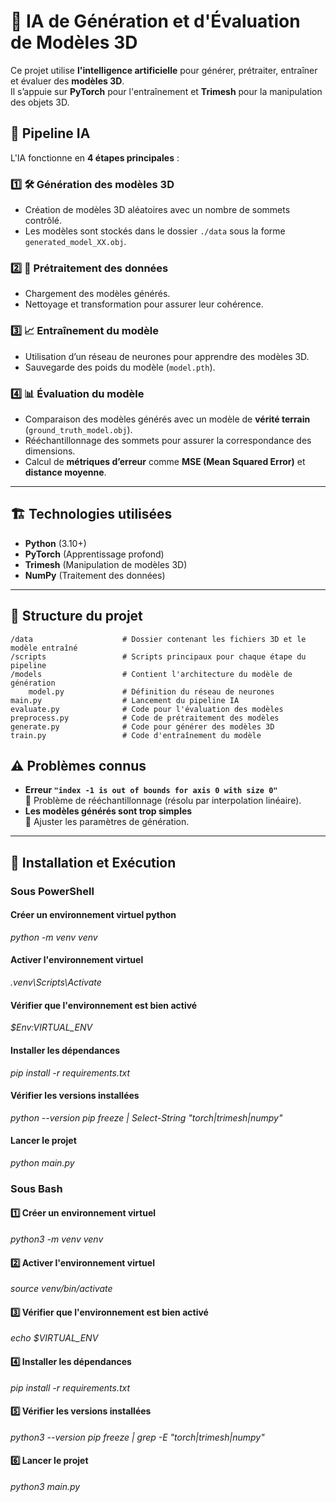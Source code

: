 # 📌 IA de Génération et d'Évaluation de Modèles 3D

Ce projet utilise **l'intelligence artificielle** pour générer, prétraiter, entraîner et évaluer des **modèles 3D**.  
Il s’appuie sur **PyTorch** pour l'entraînement et **Trimesh** pour la manipulation des objets 3D.

## 🚀 Pipeline IA
L'IA fonctionne en **4 étapes principales** :

### 1️⃣ 🛠️ Génération des modèles 3D  
- Création de modèles 3D aléatoires avec un nombre de sommets contrôlé.  
- Les modèles sont stockés dans le dossier `./data` sous la forme `generated_model_XX.obj`.  

### 2️⃣ 📌 Prétraitement des données  
- Chargement des modèles générés.  
- Nettoyage et transformation pour assurer leur cohérence.  

### 3️⃣ 📈 Entraînement du modèle  
- Utilisation d’un réseau de neurones pour apprendre des modèles 3D.  
- Sauvegarde des poids du modèle (`model.pth`).  

### 4️⃣ 📊 Évaluation du modèle  
- Comparaison des modèles générés avec un modèle de **vérité terrain** (`ground_truth_model.obj`).  
- Rééchantillonnage des sommets pour assurer la correspondance des dimensions.  
- Calcul de **métriques d’erreur** comme **MSE (Mean Squared Error)** et **distance moyenne**.  

---

## 🏗️ Technologies utilisées
- **Python** (3.10+)
- **PyTorch** (Apprentissage profond)
- **Trimesh** (Manipulation de modèles 3D)
- **NumPy** (Traitement des données)

---

## 📂 Structure du projet

```
/data                    # Dossier contenant les fichiers 3D et le modèle entraîné
/scripts                 # Scripts principaux pour chaque étape du pipeline
/models                  # Contient l'architecture du modèle de génération
    model.py             # Définition du réseau de neurones
main.py                  # Lancement du pipeline IA
evaluate.py              # Code pour l'évaluation des modèles
preprocess.py            # Code de prétraitement des modèles
generate.py              # Code pour générer des modèles 3D
train.py                 # Code d'entraînement du modèle
```

## ⚠️ Problèmes connus
- **Erreur `"index -1 is out of bounds for axis 0 with size 0"`**  
  🔹 Problème de rééchantillonnage (résolu par interpolation linéaire).  
- **Les modèles générés sont trop simples**  
  🔹 Ajuster les paramètres de génération.  

---

## 📌 Installation et Exécution

### Sous PowerShell

#### Créer un environnement virtuel python 
*python -m venv venv*

#### Activer l'environnement virtuel
*.venv\Scripts\Activate*

#### Vérifier que l'environnement est bien activé 
*$Env:VIRTUAL_ENV*

#### Installer les dépendances 
*pip install -r requirements.txt*

#### Vérifier les versions installées
*python --version*
*pip freeze | Select-String "torch|trimesh|numpy"*

#### Lancer le projet
*python main.py*

### Sous Bash

#### 1️⃣ Créer un environnement virtuel
*python3 -m venv venv*

#### 2️⃣ Activer l'environnement virtuel
*source venv/bin/activate*

#### 3️⃣ Vérifier que l'environnement est bien activé
*echo $VIRTUAL_ENV*

#### 4️⃣ Installer les dépendances
*pip install -r requirements.txt*

#### 5️⃣ Vérifier les versions installées
*python3 --version*
*pip freeze | grep -E "torch|trimesh|numpy"*

#### 6️⃣ Lancer le projet
*python3 main.py*